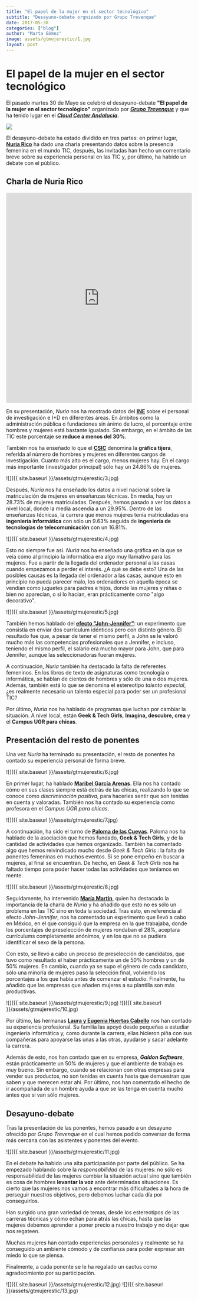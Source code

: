 ```yaml
---
title: "El papel de la mujer en el sector tecnológico"
subtitle: "Desayuno-debate orgnizado por Grupo Trevenque"
date: 2017-05-30
categories: ["blog"]
author: "Marta Gómez"
image: assets/gtmujerestic/1.jpg
layout: post
---
```


# El papel de la mujer en el sector tecnológico

El pasado martes 30 de Mayo se celebró el desayuno-debate __"El papel de la mujer en el sector tecnológico"__ organizado por [___Grupo Trevenque___](https://www.trevenque.es/) y que ha tenido lugar en el [___Cloud Center Andalucía___](http://cca.trevenque.es/).

![](assets/gtmujerestic/1.jpg)

El desayuno-debate ha estado dividido en tres partes: en primer lugar, [__Nuria Rico__](https://twitter.com/NuriaStatgirl) ha dado una charla presentando datos sobre la presencia femenina en el mundo TIC, después, las invitadas han hecho un comentario breve sobre su experiencia personal en las TIC y, por último, ha habido un debate con el público.

## Charla de Nuria Rico

<style>
.responsive-wrap iframe{ max-width: 100%;}
</style>
<div class="responsive-wrap">
<!-- this is the embed code provided by Google -->
  <iframe src="https://docs.google.com/presentation/d/1hZaL1eONhhjHJqUXeq0RCRcAorv0yoAf66VyYdKhVrg/embed?start=false&loop=false&delayms=3000" frameborder="0" width="960" height="569" allowfullscreen="true" mozallowfullscreen="true" webkitallowfullscreen="true"></iframe>
<!-- Google embed ends -->
</div>

En su presentación, _Nuria_ nos ha mostrado datos del [__INE__](http://www.ine.es/) sobre el personal de investigación e I+D en diferentes áreas. En ámbitos como la administración pública o fundaciones sin ánimo de lucro, el porcentaje entre hombres y mujeres está bastante igualado. Sin embargo, en el ámbito de las TIC este porcentaje se __reduce a menos del 30%__.

También nos ha enseñado lo que el [__CSIC__](http://www.csic.es/mujeres-y-ciencia) denomina la __gráfica tijera__, referida al número de hombres y mujeres en diferentes cargos de investigación. Cuanto más alto es el cargo, menos mujeres hay. En el cargo más importante (investigador principal) sólo hay un 24.86% de mujeres.

![]({{ site.baseurl }}/assets/gtmujerestic/3.jpg)

Después, _Nuria_ nos ha enseñado los datos a nivel nacional sobre la matriculación de mujeres en enseñanzas técnicas. En media, hay un 28.73% de mujeres matriculadas. Después, hemos pasado a ver los datos a nivel local, donde la media ascendía a un 29.95%. Dentro de las enseñanzas técnicas, la carrera que menos mujeres tenía matriculadas era __ingeniería informática__ con sólo un 9.63% seguida de __ingeniería de tecnologías de telecomunicación__ con un 16.81%.

![]({{ site.baseurl }}/assets/gtmujerestic/4.jpg)

Esto no siempre fue así. _Nuria_ nos ha enseñado una gráfica en la que se veía cómo al principio la informática era algo muy llamativo para las mujeres. Fue a partir de la llegada del ordenador personal a las casas cuando empezamos a perder el interés. ¿A qué se debe esto? Una de las posibles causas es la llegada del ordenador a las casas, aunque esto en principio no pueda parecer malo, los ordenadores en aquella época se vendían como juguetes para padres e hijos, donde las mujeres y niñas o bien no aparecían, o si lo hacían, eran prácticamente como "algo decorativo".

![]({{ site.baseurl }}/assets/gtmujerestic/5.jpg)

También hemos hablado del [__efecto "John-Jennifer"__](http://gender.stanford.edu/news/2014/why-does-john-get-stem-job-rather-jennifer): un experimento que consistía en enviar dos currículum idénticos pero con distinto género. El resultado fue que, a pesar de tener el mismo perfil, a John se le valoró mucho más las competencias profesionales que a Jennifer, e incluso, teniendo el mismo perfil, el salario era mucho mayor para John, que para Jennifer, aunque las seleccionadoras fueran mujeres.

A continuación, _Nuria_ también ha destacado la falta de referentes femeninos. En los libros de texto de asignaturas como tecnología o informática, se hablan de cientos de hombres y sólo de una o dos mujeres. Además, también está lo que se denomina el estereotipo _talento especial_, ¿es realmente necesario un talento especial para poder ser un profesional TIC?

Por último, _Nuria_ nos ha hablado de programas que luchan por cambiar la situación. A nivel local, están __Geek & Tech Girls__, __Imagina, descubre, crea__ y el __Campus UGR para chicas__.

## Presentación del resto de ponentes

Una vez _Nuria_ ha terminado su presentación, el resto de ponentes ha contado su experiencia personal de forma breve.

![]({{ site.baseurl }}/assets/gtmujerestic/6.jpg)

En primer lugar, ha hablado [__Maribel García Arenas__](https://twitter.com/MIsGArenas). Ella nos ha contado cómo en sus clases siempre está detrás de las chicas, realizando lo que se conoce como _discriminación positiva_, para hacerles sentir que son tenidas en cuenta y valoradas. También nos ha contado su experiencia como profesora en el _Campus UGR para chicas_.

![]({{ site.baseurl }}/assets/gtmujerestic/7.jpg)

A continuación, ha sido el turno de [__Paloma de las Cuevas__](https://twitter.com/unintendedbear). Paloma nos ha hablado de la asociación que hemos fundado, __Geek & Tech Girls__, y de la cantidad de actividades que hemos organizado. También ha comentado algo que hemos reivindicado mucho desde _Geek & Tech Girls_ : la falta de ponentes femeninas en muchos eventos. Si se pone empeño en buscar a mujeres, al final se encuentran. De hecho, en _Geek & Tech Girls_ nos ha faltado tiempo para poder hacer todas las actividades que teníamos en mente.

![]({{ site.baseurl }}/assets/gtmujerestic/8.jpg)

Seguidamente, ha intervenido [__María Martín__](https://twitter.com/generoenaccion), quien ha destacado la importancia de la charla de _Nuria_ y ha añadido que esto no es sólo un problema en las TIC sino en toda la sociedad. Tras esto, en referencia al efecto _John-Jennifer_, nos ha comentado un experimento que llevó a cabo en México, en el que consiguió que la empresa en la que trabajaba, donde los porcentajes de preselección de mujeres rondaban el 28%, aceptara currículums completamente anónimos, y en los que no se pudiera identificar el sexo de la persona.

Con esto, se llevó a cabo un proceso de preselección de candidatos, que tuvo como resultado el haber prácticamente un de 50% hombres y un de 50% mujeres. En cambio, cuando ya se supo el género de cada candidato, sólo una minoría de mujeres pasó la selección final, volviendo los porcentajes a los que había antes de comenzar el estudio. Finalmente, ha añadido que las empresas que añaden mujeres a su plantilla son más productivas.

![]({{ site.baseurl }}/assets/gtmujerestic/9.jpg)
![]({{ site.baseurl }}/assets/gtmujerestic/10.jpg)

Por último, las hermanas [__Laura y Eugenia Huertas Cabello__](https://twitter.com/galdonsoftware) nos han contado su experiencia profesional. Su familia las apoyó desde pequeñas a estudiar ingeniería informática y, como durante la carrera, ellas hicieron piña con sus compañeras para apoyarse las unas a las otras, ayudarse y sacar adelante la carrera.

Además de esto, nos han contado que en su empresa, ___Galdon Software___, están prácticamente un 50% de mujeres y que el ambiente de trabajo es muy bueno. Sin embargo, cuando se relacionan con otras empresas para vender sus productos, no son tenidas en cuenta hasta que demuestran que saben y que merecen estar ahí. Por último, nos han comentado el hecho de ir acompañada de un hombre ayuda a que se las tenga en cuenta mucho antes que si van sólo mujeres.

## Desayuno-debate

Tras la presentación de las ponentes, hemos pasado a un desayuno ofrecido por _Grupo Trevenque_ en el cual hemos podido conversar de forma más cercana con las asistentes y ponentes del evento.

![]({{ site.baseurl }}/assets/gtmujerestic/11.jpg)

En el debate ha habido una alta participación por parte del público. Se ha empezado hablando sobre la _responsabilidad_ de las mujeres: no sólo es responsabilidad de las mujeres cambiar la situación actual sino que también es cosa de hombres __levantar la voz__ ante determinadas situaciones. Es cierto que las mujeres nos vamos a encontrar más dificultades a la hora de perseguir nuestros objetivos, pero debemos luchar cada día por conseguirlos.

Han surgido una gran variedad de temas, desde los estereotipos de las carreras técnicas y cómo echan para atrás las chicas, hasta que las mujeres debemos aprender a poner precio a nuestro trabajo y no dejar que nos regateen.

Muchas mujeres han contado experiencias personales y realmente se ha conseguido un ambiente cómodo y de confianza para poder expresar sin miedo lo que se piensa.

Finalmente, a cada ponente se le ha regalado un cactus como agradecimiento por su participación.

![]({{ site.baseurl }}/assets/gtmujerestic/12.jpg)
![]({{ site.baseurl }}/assets/gtmujerestic/13.jpg)
